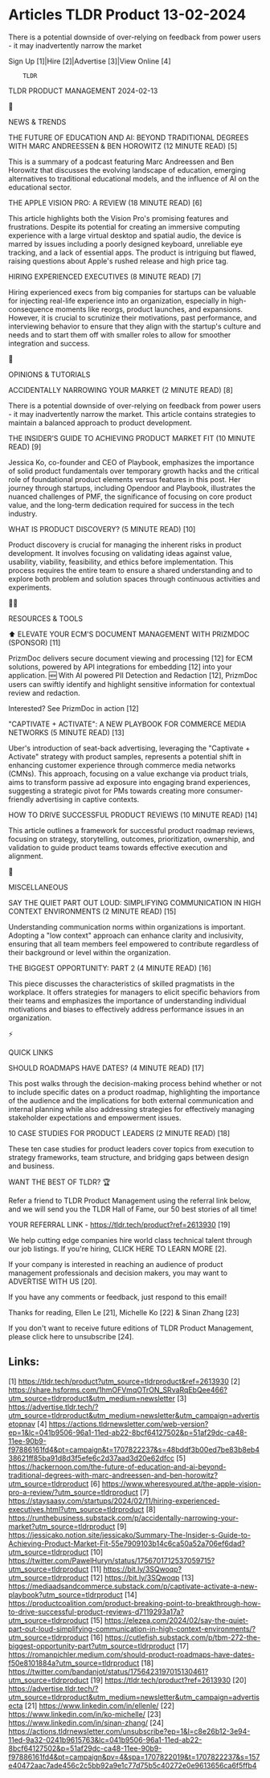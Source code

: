 # Articles TLDR Product 13-02-2024

There is a potential downside of over-relying on feedback from power
users - it may inadvertently narrow the market  

Sign Up [1]|Hire [2]|Advertise [3]|View Online [4] 

		TLDR 

TLDR PRODUCT MANAGEMENT 2024-02-13

📱 

NEWS & TRENDS

 THE FUTURE OF EDUCATION AND AI: BEYOND TRADITIONAL DEGREES WITH MARC
ANDREESSEN & BEN HOROWITZ (12 MINUTE READ) [5] 

 This is a summary of a podcast featuring Marc Andreessen and Ben
Horowitz that discusses the evolving landscape of education, emerging
alternatives to traditional educational models, and the influence of
AI on the educational sector. 

 THE APPLE VISION PRO: A REVIEW (18 MINUTE READ) [6] 

 This article highlights both the Vision Pro's promising features and
frustrations. Despite its potential for creating an immersive
computing experience with a large virtual desktop and spatial audio,
the device is marred by issues including a poorly designed keyboard,
unreliable eye tracking, and a lack of essential apps. The product is
intriguing but flawed, raising questions about Apple's rushed release
and high price tag. 

 HIRING EXPERIENCED EXECUTIVES (8 MINUTE READ) [7] 

 Hiring experienced execs from big companies for startups can be
valuable for injecting real-life experience into an organization,
especially in high-consequence moments like reorgs, product launches,
and expansions. However, it is crucial to scrutinize their
motivations, past performance, and interviewing behavior to ensure
that they align with the startup's culture and needs and to start them
off with smaller roles to allow for smoother integration and success. 

🚀 

OPINIONS & TUTORIALS

 ACCIDENTALLY NARROWING YOUR MARKET (2 MINUTE READ) [8] 

 There is a potential downside of over-relying on feedback from power
users - it may inadvertently narrow the market. This article contains
strategies to maintain a balanced approach to product development. 

 THE INSIDER’S GUIDE TO ACHIEVING PRODUCT MARKET FIT (10 MINUTE
READ) [9] 

 Jessica Ko, co-founder and CEO of Playbook, emphasizes the importance
of solid product fundamentals over temporary growth hacks and the
critical role of foundational product elements versus features in this
post. Her journey through startups, including Opendoor and Playbook,
illustrates the nuanced challenges of PMF, the significance of
focusing on core product value, and the long-term dedication required
for success in the tech industry. 

 WHAT IS PRODUCT DISCOVERY? (5 MINUTE READ) [10] 

 Product discovery is crucial for managing the inherent risks in
product development. It involves focusing on validating ideas against
value, usability, viability, feasibility, and ethics before
implementation. This process requires the entire team to ensure a
shared understanding and to explore both problem and solution spaces
through continuous activities and experiments. 

🧑‍💻 

RESOURCES & TOOLS

 ⬆️ ELEVATE YOUR ECM'S DOCUMENT MANAGEMENT WITH PRIZMDOC
(SPONSOR) [11] 

 PrizmDoc delivers secure document viewing and processing [12] for ECM
solutions, powered by API integrations for embedding [12] into your
application.
🆕 With AI powered PII Detection and Redaction [12], PrizmDoc users
can swiftly identify and highlight sensitive information for
contextual review and redaction.

Interested? See PrizmDoc in action [12]

 "CAPTIVATE + ACTIVATE": A NEW PLAYBOOK FOR COMMERCE MEDIA NETWORKS (5
MINUTE READ) [13] 

 Uber's introduction of seat-back advertising, leveraging the
"Captivate + Activate" strategy with product samples, represents a
potential shift in enhancing customer experience through commerce
media networks (CMNs). This approach, focusing on a value exchange via
product trials, aims to transform passive ad exposure into engaging
brand experiences, suggesting a strategic pivot for PMs towards
creating more consumer-friendly advertising in captive contexts. 

 HOW TO DRIVE SUCCESSFUL PRODUCT REVIEWS (10 MINUTE READ) [14] 

 This article outlines a framework for successful product roadmap
reviews, focusing on strategy, storytelling, outcomes, prioritization,
ownership, and validation to guide product teams towards effective
execution and alignment. 

🎁 

MISCELLANEOUS

 SAY THE QUIET PART OUT LOUD: SIMPLIFYING COMMUNICATION IN HIGH
CONTEXT ENVIRONMENTS (2 MINUTE READ) [15] 

 Understanding communication norms within organizations is important.
Adopting a "low context" approach can enhance clarity and inclusivity,
ensuring that all team members feel empowered to contribute regardless
of their background or level within the organization. 

 THE BIGGEST OPPORTUNITY: PART 2 (4 MINUTE READ) [16] 

 This piece discusses the characteristics of skilled pragmatists in
the workplace. It offers strategies for managers to elicit specific
behaviors from their teams and emphasizes the importance of
understanding individual motivations and biases to effectively address
performance issues in an organization. 

⚡ 

QUICK LINKS

 SHOULD ROADMAPS HAVE DATES? (4 MINUTE READ) [17] 

 This post walks through the decision-making process behind whether or
not to include specific dates on a product roadmap, highlighting the
importance of the audience and the implications for both external
communication and internal planning while also addressing strategies
for effectively managing stakeholder expectations and empowerment
issues. 

 10 CASE STUDIES FOR PRODUCT LEADERS (2 MINUTE READ) [18] 

 These ten case studies for product leaders cover topics from
execution to strategy frameworks, team structure, and bridging gaps
between design and business. 

WANT THE BEST OF TLDR? 🏆

Refer a friend to TLDR Product Management using the referral link
below, and we will send you the TLDR Hall of Fame, our 50 best stories
of all time!

YOUR REFERRAL LINK - https://tldr.tech/product?ref=2613930 [19]

 We help cutting edge companies hire world class technical talent
through our job listings. If you're hiring, CLICK HERE TO LEARN MORE
[2]. 

If your company is interested in reaching an audience of product
management professionals and decision makers, you may want to
ADVERTISE WITH US [20]. 

If you have any comments or feedback, just respond to this email! 

Thanks for reading, 
Ellen Le [21], Michelle Ko [22] & Sinan Zhang [23] 

If you don't want to receive future editions of TLDR Product
Management, please click here to unsubscribe [24]. 

 

Links:
------
[1] https://tldr.tech/product?utm_source=tldrproduct&ref=2613930
[2] https://share.hsforms.com/1hmOFVmqOTrON_SRvaRqEbQee466?utm_source=tldrproduct&utm_medium=newsletter
[3] https://advertise.tldr.tech/?utm_source=tldrproduct&utm_medium=newsletter&utm_campaign=advertisetopnav
[4] https://actions.tldrnewsletter.com/web-version?ep=1&lc=041b9506-96a1-11ed-ab22-8bcf64127502&p=51af29dc-ca48-11ee-90b9-f97886161fd4&pt=campaign&t=1707822237&s=48bddf3b00ed7be83b8eb438621ff85ba91d8d3f5efe6c2d37aad3d20e62dfcc
[5] https://hackernoon.com/the-future-of-education-and-ai-beyond-traditional-degrees-with-marc-andreessen-and-ben-horowitz?utm_source=tldrproduct
[6] https://www.wheresyoured.at/the-apple-vision-pro-a-review/?utm_source=tldrproduct
[7] https://staysaasy.com/startups/2024/02/11/hiring-experienced-executives.html?utm_source=tldrproduct
[8] https://runthebusiness.substack.com/p/accidentally-narrowing-your-market?utm_source=tldrproduct
[9] https://jessicako.notion.site/jessicako/Summary-The-Insider-s-Guide-to-Achieving-Product-Market-Fit-55e7909103b14c6ca50a52a706ef6dad?utm_source=tldrproduct
[10] https://twitter.com/PawelHuryn/status/1756701712537059715?utm_source=tldrproduct
[11] https://bit.ly/3SQwoqp?utm_source=tldrproduct
[12] https://bit.ly/3SQwoqp
[13] https://mediaadsandcommerce.substack.com/p/captivate-activate-a-new-playbook?utm_source=tldrproduct
[14] https://productcoalition.com/product-breaking-point-to-breakthrough-how-to-drive-successful-product-reviews-d7119293a17a?utm_source=tldrproduct
[15] https://elezea.com/2024/02/say-the-quiet-part-out-loud-simplifying-communication-in-high-context-environments/?utm_source=tldrproduct
[16] https://cutlefish.substack.com/p/tbm-272-the-biggest-opportunity-part?utm_source=tldrproduct
[17] https://romanpichler.medium.com/should-product-roadmaps-have-dates-f50e8101884a?utm_source=tldrproduct
[18] https://twitter.com/bandanjot/status/1756423197015130461?utm_source=tldrproduct
[19] https://tldr.tech/product?ref=2613930
[20] https://advertise.tldr.tech/?utm_source=tldrproduct&utm_medium=newsletter&utm_campaign=advertisecta
[21] https://www.linkedin.com/in/ellenle/
[22] https://www.linkedin.com/in/ko-michelle/
[23] https://www.linkedin.com/in/sinan-zhang/
[24] https://actions.tldrnewsletter.com/unsubscribe?ep=1&l=c8e26b12-3e94-11ed-9a32-0241b9615763&lc=041b9506-96a1-11ed-ab22-8bcf64127502&p=51af29dc-ca48-11ee-90b9-f97886161fd4&pt=campaign&pv=4&spa=1707822019&t=1707822237&s=157e40472aac7ade456c2c5bb92a9e1c77d75b5c40272e0e9613656ca6f5ffb4